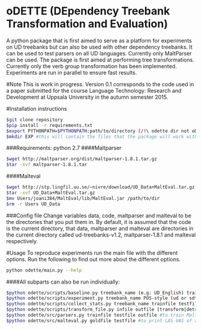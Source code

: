 # oDETTE (DEpendency Treebank Transformation and Evaluation)
A python package that is first aimed to serve as a platform for experiments on UD treebanks but can also be used with other dependency treebanks. It can be used to test parsers on all UD languages. Currently only MaltParser can be used. The package is first aimed at performing tree transformations. Currently only the verb group transformation has been implemented. Experiments are run in parallel to ensure fast results.

#Note
This is work in progress. Version 0.1 corresponds to the code used in a paper submitted for the course Language Technology: Research and Development at Uppsala University in the autumn semester 2015.

#Installation instructions
```bash
$git clone repository 
$pip install -r requirements.txt
$export PYTHONPATH=$PYTHONPATH:path/to/directory (/!\ odette dir not oDETTE)
$mkdir EXP #this will contain the files that the package will work with
```
###Requirements: 
python 2.7
####Maltparser
```bash
$wget http://maltparser.org/dist/maltparser-1.8.1.tar.gz
$tar -xvf maltparser-1.8.1.tar
```
####Malteval
```bash
$wget http://stp.lingfil.uu.se/~nivre/download/UD_Data+MaltEval.tar.gz
$tar -xvf UD_Data+MaltEval.tar.gz 
$mv Users/joani384/MaltEval/lib/MaltEval.jar /path/to/dir
$rm -r Users UD_Data
```
###Config file
Change variables data, code, maltparser and malteval to be the directories that you put them in. By default, it is assumed that the code is the current directory, that data, maltparser and malteval are directories in the current directory called ud-treebanks-v1.2, maltparser-1.8.1 and malteval respectively. 

#Usage
To reproduce experiments run the main file with the different options.
Run the following to find out more about the different options.
```bash
python odette/main.py --help
```
####All subparts can also be run individually:
```bash
$python odette/scripts/baseline.py treebank_name (e.g: UD_English) trainfile testfile #to run an individual baseline
$python odette/scripts/experiment.py treebank_name POS-style (ud or sdt) #to run a single transformation experiment
$python odette/scripts/collect_stats.py treebank_name trainfile testfile #to collect stats of a single language
$python odette/scripts/transform_file.py infile outfile [transform|detransform|to_conllx] #to apply the change to a file
$python odette/src/parsers.py trainfile testfile outfile #to train Maltparser on a file and parse another
$python odette/src/malteval.py goldfile testfile #to print LAS UAS of a parsed file
```
